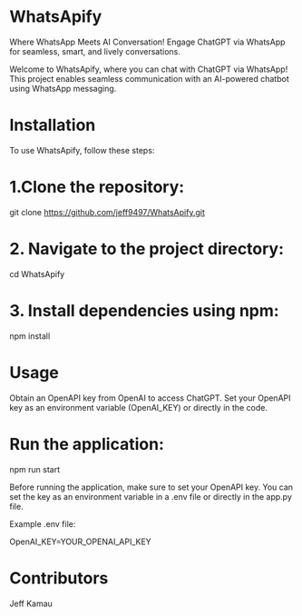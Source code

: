 # WhatsApify
Where WhatsApp Meets AI Conversation! Engage ChatGPT via WhatsApp for seamless, smart, and lively conversations.

Welcome to WhatsApify, where you can chat with ChatGPT via WhatsApp! This project enables seamless communication with an AI-powered chatbot using WhatsApp messaging.

# Installation
To use WhatsApify, follow these steps:

# 1.Clone the repository:

git clone https://github.com/jeff9497/WhatsApify.git

# 2. Navigate to the project directory:

cd WhatsApify
# 3. Install dependencies using npm:

npm install

# Usage

Obtain an OpenAPI key from OpenAI to access ChatGPT.
Set your OpenAPI key as an environment variable (OpenAI_KEY) or directly in the code.
# Run the application:

npm run start

Before running the application, make sure to set your OpenAPI key. You can set the key as an environment variable in a .env file or directly in the app.py file.

Example .env file:

OpenAI_KEY=YOUR_OPENAI_API_KEY

# Contributors
Jeff Kamau

